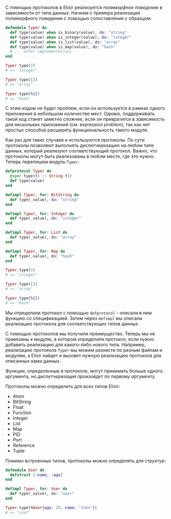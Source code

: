 
С помощью протоколов в Elixir реализуется *полиморфное поведение* в зависимости от типа данных. Начнем с примера реализации полиморфного поведения с помощью сопоставления с образцом:

```elixir
defmodule Typer do
  def type(value) when is_binary(value), do: "string"
  def type(value) when is_integer(value), do: "integer"
  def type(value) when is_list(value), do: "array"
  def type(value) when is_map(value), do: "hash"
  # ... other implementations
end

Typer.type(2)
# => "integer"

Typer.type([])
# => "array"

Typer.type(%{})
# => "hash"
```

С этим кодом не будет проблем, если он используется в рамках одного приложения в небольшом количестве мест. Однако, поддерживать такой код станет заметно сложнее, если он превратится в *зависимость* для нескольких приложений (см. expression problem), так как нет простых способов расширять функциональность такого модуля.

Как раз для таких случаев и используются *протоколы*. По сути протоколы позволяют выполнять диспетчеризацию на *любом* типе данных, который реализуют соответствующий протокол. Важно, что протоколы могут быть реализованы в любом месте, где это нужно. Теперь перепишем модуль `Typer`:

```elixir
defprotocol Typer do
  @spec type(t) :: String.t()
  def type(value)
end

defimpl Typer, for: BitString do
  def type(_value), do: "string"
end

defimpl Typer, for: Integer do
  def type(_value), do: "integer"
end

defimpl Typer, for: List do
  def type(_value), do: "array"
end

defimpl Typer, for: Map do
  def type(_value), do: "hash"
end

Typer.type(2)
# => "integer"

Typer.type([])
# => "array"

Typer.type(%{})
# => "hash"
```

Мы определили протокол с помощью `defprotocol` - описали в нем функцию со спецификацией. Затем через `defimpl` мы описали реализацию протокола для соответствующих типов данных.

С помощью протоколов мы получили преимущество. Теперь мы не привязаны к модулю, в котором определили протокол, если нужно добавить реализацию для какого-либо нового типа. Например, реализацию протокола `Typer` мы можем разнести по разным файлам и модулям, а Elixir найдет и вызовет нужную реализацию протокола для описанных нами данных.

Функции, определенные в протоколе, могут принимать больше одного аргумента, но *диспетчеризация произойдет по первому аргументу*.

Протоколы можно определить для всех типов Elixir:
- Atom
- BitString
- Float
- Function
- Integer
- List
- Map
- PID
- Port
- Reference
- Tuple

Помимо встроенных типов, протоколы можно определять для *структур*:

```elixir
defmodule User do
  defstruct [:name, :age]
end

defimpl Typer, for: User do
  def type(_value), do: "user"
end

Typer.type(%User{age: 20, name: "John"})
# => "user"
```
